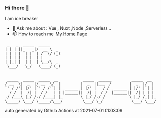 ### Hi there 👋

I am ice breaker

- 💬 Ask me about : Vue , Nuxt ,Node ,Serverless...
- 📫 How to reach me: [My Home Page](https://icebreaker.top/)

```
 _   _  _____  _____     
| | | ||_   _|/  __ \  _ 
| | | |  | |  | /  \/ (_)
| | | |  | |  | |        
| |_| |  | |  | \__/\  _ 
 \___/   \_/   \____/ (_)
                         
                         
 _____  _____  _____  __           _____  ______         _____  __  
/ __  \|  _  |/ __  \/  |         |  _  ||___  /        |  _  |/  | 
`' / /'| |/' |`' / /'`| |  ______ | |/' |   / /  ______ | |/' |`| | 
  / /  |  /| |  / /   | | |______||  /| |  / /  |______||  /| | | | 
./ /___\ |_/ /./ /____| |_        \ |_/ /./ /           \ |_/ /_| |_
\_____/ \___/ \_____/\___/         \___/ \_/             \___/ \___/
```

auto generated by Github Actions at 2021-07-01 01:03:09

